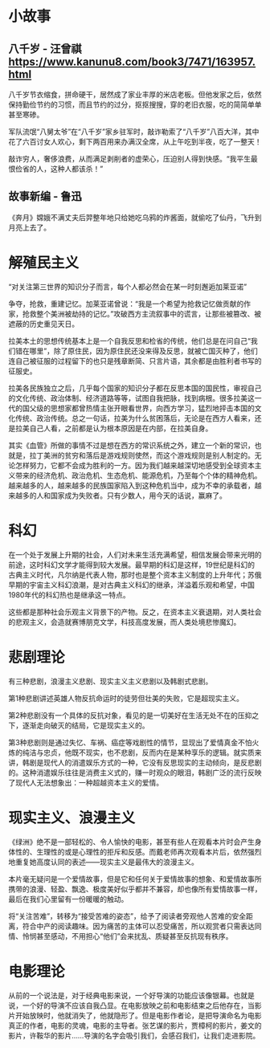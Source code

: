 # 小故事

## 八千岁 - 汪曾祺 https://www.kanunu8.com/book3/7471/163957.html

八千岁节衣缩食，拼命硬干，居然成了家业丰厚的米店老板。但他发家之后，依然保持勤俭节约的习惯，而且节约的过分，抠抠搜搜，穿的老旧衣服，吃的简简单单甚至寒碜。

军队流氓“八舅太爷”在“八千岁”家乡驻军时，敲诈勒索了“八千岁”八百大洋，其中花了六百讨女人欢心，剩下两百用来办满汉全席，从上午吃到半夜，吃了一整天！

敲诈穷人，奢侈浪费，从而满足剥削者的虚荣心，压迫别人得到快感。“我平生最恨俭省的人，这种人都该杀！”

## 故事新编 - 鲁迅

《奔月》嫦娥不满丈夫后羿整年地只给她吃乌鸦的炸酱面，就偷吃了仙丹，飞升到月亮上去了。

# 解殖民主义

“对关注第三世界的知识分子而言，每个人都必然会在某一时刻邂逅加莱亚诺”

争夺，抢救，重建记忆。加莱亚诺曾说：“我是一个希望为抢救记忆做贡献的作家，抢救整个美洲被劫持的记忆。”攻破西方主流叙事中的谎言，让那些被篡改、被遮蔽的历史重见天日。

拉美本土的思想传统基本上是一个自我反思和检省的传统，他们总是在问自己“我们错在哪里”，除了原住民，因为原住民还没来得及反思，就被亡国灭种了，他们连自己被征服的过程留下的也只是残章断简、只言片语，其余都是由胜利者书写的征服史。

拉美各民族独立之后，几乎每个国家的知识分子都在反思本国的国民性，审视自己的文化传统、政治体制、经济道路等等，试图自我把脉，找到病根。很多拉美这一代的国父级的思想家都曾热情主张开眼看世界，向西方学习，猛烈地抨击本国的文化传统、政治传统。总之一句话，拉美为什么贫困落后，无论是在西方人看来，还是拉美自己人看，之前都是认为根本原因是在内部，在拉美自身。

其实《血管》所做的事情不过是想在西方的常识系统之外，建立一个新的常识，也就是，拉丁美洲的贫穷和落后是游戏规则使然，而这个游戏规则是别人制定的。无论怎样努力，它都不会成为胜利的一方。因为我们越来越深切地感受到全球资本主义带来的经济危机、政治危机、生态危机、能源危机，乃至每个个体的精神危机。越来越多的人，越来越多的民族国家陷入到这种危机当中，成为不幸的承载者，越来越多的人和国家成为失败者。只有少数人，用今天的话说，赢麻了。

# 科幻

在一个处于发展上升期的社会，人们对未来生活充满希望，相信发展会带来光明的前途，这时科幻文学才能得到较大发展。最早期的科幻是这样，19世纪是科幻的古典主义时代，凡尔纳是代表人物，那时也是整个资本主义制度的上升年代；苏俄早期的宇宙主义科幻浪潮，是对古典主义科幻的继承，洋溢着乐观和希望，中国1980年代的科幻热也是继承这一特点。

这些都是那种社会乐观主义背景下的产物。反之，在资本主义衰退期，对人类社会的悲观主义，会造就赛博朋克文学，科技高度发展，而人类处境悲惨魔幻。

# 悲剧理论

有三种悲剧，浪漫主义悲剧、现实主义主义悲剧以及韩剧式悲剧。

第1种悲剧讲述英雄人物反抗命运时的徒劳但壮美的失败，它是超现实主义。

第2种悲剧没有一个具体的反抗对象，看见的是一切美好在生活无处不在的压抑之下，逐渐走向破灭的结局，它是现实主义的。

第3种悲剧则是通过失忆、车祸、癌症等戏剧性的情节，显现出了爱情真金不怕火炼的纯洁与忠贞，他既不现实，也不悲剧，反而内在是某种享乐的逻辑。就实质来讲，韩剧是现代人的消遣娱乐方式的一种，它没有反思现实的主动倾向，是反悲剧的。这种消遣娱乐往往是消费主义式的，赚一时观众的眼泪，韩剧广泛的流行反映了现代人无法想象出：一种超越资本主义的爱情。

# 现实主义、浪漫主义

《绿洲》绝不是一部轻松的、令人愉快的电影，甚至有些人在观看本片时会产生身体性的、生理性的或是心理性的拒斥和反感。而戴老师再次观看本片后，依然强烈地重复她高度认同的表述——现实主义是最伟大的浪漫主义。

本片毫无疑问是一个爱情故事，但是它和任何关于爱情故事的想象、和爱情故事所携带的浪漫、轻盈、飘逸、极度美好似乎都并不兼容，却也像所有爱情故事一样，最后在我们心里留有一份暖暖的触动。

将“关注苦难”，转移为“接受苦难的姿态”，给予了阅读者旁观他人苦难的安全距离，符合中产的阅读趣味。因为痛苦的主体可以忍受痛苦，所以观赏者只需表达同情、怜悯甚至感动，不用担心“他们”会来扰乱、质疑甚至反抗现有秩序。

# 电影理论

从前的一个说法是，对于经典电影来说，一个好导演的功能应该像银幕。也就是说，一个好的导演不应该自我凸显。在电影放映之前和电影结束之后他存在，当影片开始放映时，他就消失了，他就隐形了。但是电影作者论，是把导演命名为电影真正的作者，电影的灵魂，电影的主导者。张艺谋的影片，贾樟柯的影片，姜文的影片，许鞍华的影片……导演的名字会吸引我们，会感召我们，让我们走进影院。
